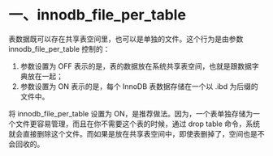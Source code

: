 # 一、innodb_file_per_table
表数据既可以存在共享表空间里，也可以是单独的文件。这个行为是由参数 innodb_file_per_table 控制的：
1. 参数设置为 OFF 表示的是，表的数据放在系统共享表空间，也就是跟数据字典放在一起；
2. 参数设置为 ON 表示的是，每个 InnoDB 表数据存储在一个以 .ibd 为后缀的文件中。  

将 innodb_file_per_table 设置为 ON，是推荐做法。因为，一个表单独存储为一个文件更容易管理，而且在你不需要这个表的时候，通过 drop table 命令，系统就会直接删除这个文件。而如果是放在共享表空间中，即使表删掉了，空间也是不会回收的。


